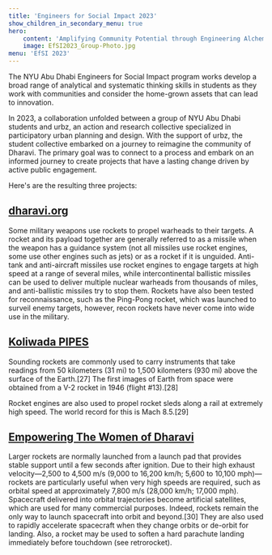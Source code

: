 ```yaml
---
title: 'Engineers for Social Impact 2023'
show_children_in_secondary_menu: true
hero:
    content: 'Amplifying Community Potential through Engineering Alchemy'
    image: EfSI2023_Group-Photo.jpg
menu: 'EfSI 2023'
---
```


The NYU Abu Dhabi Engineers for Social Impact program works develop a broad range of analytical and systematic thinking skills in students as they work with communities and consider the home-grown assets that can lead to innovation.

In 2023, a collaboration unfolded between a group of NYU Abu Dhabi students and urbz, an action and research collective specialized in  participatory urban planning and design. With the support of urbz, the student collective embarked on a journey to reimagine the community of Dharavi. The primary goal was to connect to a process and embark on an informed journey to create projects that have a lasting change driven by active public engagement.

Here's are the resulting three projects:

## [dharavi.org](dharavi-org)

Some military weapons use rockets to propel warheads to their targets. A rocket and its payload together are generally referred to as a missile when the weapon has a guidance system (not all missiles use rocket engines, some use other engines such as jets) or as a rocket if it is unguided. Anti-tank and anti-aircraft missiles use rocket engines to engage targets at high speed at a range of several miles, while intercontinental ballistic missiles can be used to deliver multiple nuclear warheads from thousands of miles, and anti-ballistic missiles try to stop them. Rockets have also been tested for reconnaissance, such as the Ping-Pong rocket, which was launched to surveil enemy targets, however, recon rockets have never come into wide use in the military.

## [Koliwada PIPES](koliwada-pipeline)

Sounding rockets are commonly used to carry instruments that take readings from 50 kilometers (31 mi) to 1,500 kilometers (930 mi) above the surface of the Earth.[27] The first images of Earth from space were obtained from a V-2 rocket in 1946 (flight #13).[28]

Rocket engines are also used to propel rocket sleds along a rail at extremely high speed. The world record for this is Mach 8.5.[29]

## [Empowering The Women of Dharavi](women-of-dharavi)

Larger rockets are normally launched from a launch pad that provides stable support until a few seconds after ignition. Due to their high exhaust velocity—2,500 to 4,500 m/s (9,000 to 16,200 km/h; 5,600 to 10,100 mph)—rockets are particularly useful when very high speeds are required, such as orbital speed at approximately 7,800 m/s (28,000 km/h; 17,000 mph). Spacecraft delivered into orbital trajectories become artificial satellites, which are used for many commercial purposes. Indeed, rockets remain the only way to launch spacecraft into orbit and beyond.[30] They are also used to rapidly accelerate spacecraft when they change orbits or de-orbit for landing. Also, a rocket may be used to soften a hard parachute landing immediately before touchdown (see retrorocket).